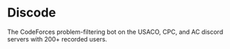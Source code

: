 # Discode
The CodeForces problem-filtering bot on the USACO, CPC, and AC discord servers with 200+ recorded users.
